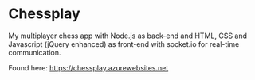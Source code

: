 # Chessplay

My multiplayer chess app with Node.js as back-end and HTML, CSS and Javascript (jQuery enhanced) as front-end with socket.io for real-time communication.

Found here: https://chessplay.azurewebsites.net
